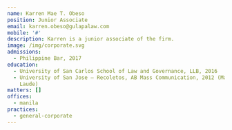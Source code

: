 ```yaml
---
name: Karren Mae T. Obeso
position: Junior Associate
email: karren.obeso@gulapalaw.com
mobile: '#'
description: Karren is a junior associate of the firm.
image: /img/corporate.svg
admissions:
  - Philippine Bar, 2017
education:
  - University of San Carlos School of Law and Governance, LLB, 2016
  - University of San Jose – Recoletos, AB Mass Communication, 2012 (Magna Cum
    Laude)
matters: []
offices:
  - manila
practices:
  - general-corporate
---
```

